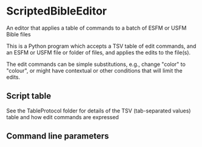 # ScriptedBibleEditor

An editor that applies a table of commands to a batch of ESFM or USFM Bible files

This is a Python program which accepts a TSV table of edit commands, and an ESFM or USFM file or folder of files,
and applies the edits to the file(s).

The edit commands can be simple substitutions, e.g., change "color" to "colour",
or might have contextual or other conditions that will limit the edits.

## Script table

See the TableProtocol folder for details of the TSV (tab-separated values) table and how edit commands are expressed

## Command line parameters
